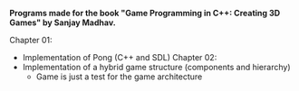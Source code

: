 **Programs made for the book "Game Programming in C++: Creating 3D Games" by Sanjay Madhav.**

Chapter 01:
  - Implementation of Pong (C++ and SDL)
Chapter 02:
  - Implementation of a hybrid game structure (components and hierarchy)
    - Game is just a test for the game architecture
